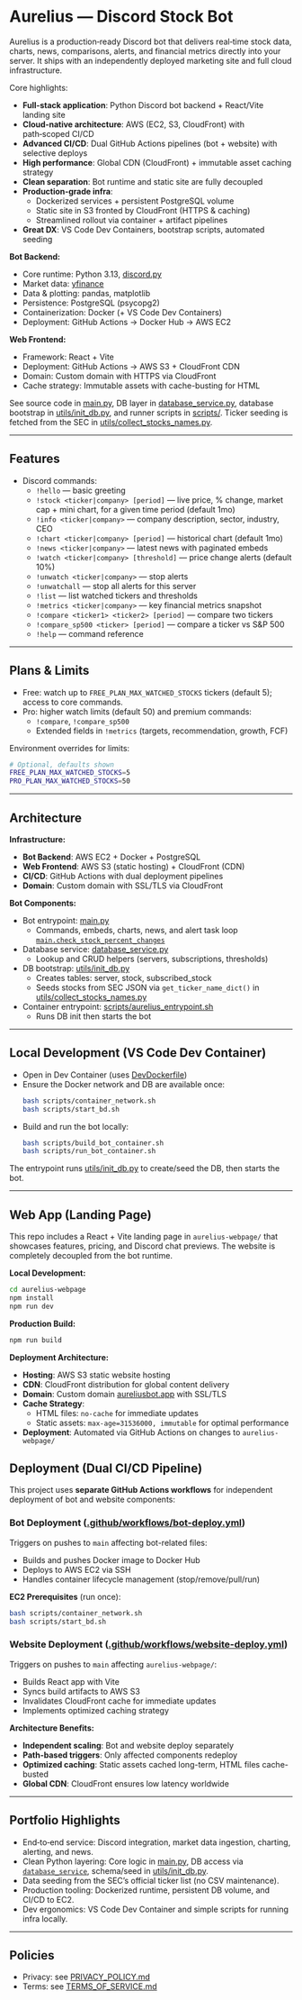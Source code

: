 # Aurelius — Discord Stock Bot

Aurelius is a production‑ready Discord bot that delivers real‑time stock data, charts, news, comparisons, alerts, and financial metrics directly into your server. It ships with an independently deployed marketing site and full cloud infrastructure.

Core highlights:
- **Full‑stack application**: Python Discord bot backend + React/Vite landing site
- **Cloud‑native architecture**: AWS (EC2, S3, CloudFront) with path‑scoped CI/CD
- **Advanced CI/CD**: Dual GitHub Actions pipelines (bot + website) with selective deploys
- **High performance**: Global CDN (CloudFront) + immutable asset caching strategy
- **Clean separation**: Bot runtime and static site are fully decoupled
- **Production‑grade infra**:
  - Dockerized services + persistent PostgreSQL volume
  - Static site in S3 fronted by CloudFront (HTTPS & caching)
  - Streamlined rollout via container + artifact pipelines
- **Great DX**: VS Code Dev Containers, bootstrap scripts, automated seeding

**Bot Backend:**
- Core runtime: Python 3.13, [discord.py](https://discordpy.readthedocs.io/)
- Market data: [yfinance](https://pypi.org/project/yfinance/)
- Data & plotting: pandas, matplotlib
- Persistence: PostgreSQL (psycopg2)
- Containerization: Docker (+ VS Code Dev Containers)
- Deployment: GitHub Actions → Docker Hub → AWS EC2

**Web Frontend:**
- Framework: React + Vite
- Deployment: GitHub Actions → AWS S3 + CloudFront CDN
- Domain: Custom domain with HTTPS via CloudFront
- Cache strategy: Immutable assets with cache-busting for HTML

See source code in [main.py](main.py), DB layer in [database_service.py](database_service.py), database bootstrap in [utils/init_db.py](utils/init_db.py), and runner scripts in [scripts/](scripts). Ticker seeding is fetched from the SEC in [utils/collect_stocks_names.py](utils/collect_stocks_names.py).

---

## Features

- Discord commands:
  - `!hello` — basic greeting
  - `!stock <ticker|company> [period]` — live price, % change, market cap + mini chart, for a given time period (default 1mo)
  - `!info <ticker|company>` — company description, sector, industry, CEO
  - `!chart <ticker|company> [period]` — historical chart (default 1mo)
  - `!news <ticker|company>` — latest news with paginated embeds
  - `!watch <ticker|company> [threshold]` — price change alerts (default 10%)
  - `!unwatch <ticker|company>` — stop alerts
  - `!unwatchall` — stop all alerts for this server
  - `!list` — list watched tickers and thresholds
  - `!metrics <ticker|company>` — key financial metrics snapshot
  - `!compare <ticker1> <ticker2> [period]` — compare two tickers
  - `!compare_sp500 <ticker> [period]` — compare a ticker vs S&P 500
  - `!help` — command reference

---

## Plans & Limits

- Free: watch up to `FREE_PLAN_MAX_WATCHED_STOCKS` tickers (default 5); access to core commands.
- Pro: higher watch limits (default 50) and premium commands:
  - `!compare`, `!compare_sp500`
  - Extended fields in `!metrics` (targets, recommendation, growth, FCF)

Environment overrides for limits:

```bash
# Optional, defaults shown
FREE_PLAN_MAX_WATCHED_STOCKS=5
PRO_PLAN_MAX_WATCHED_STOCKS=50
```

---

## Architecture

**Infrastructure:**
- **Bot Backend**: AWS EC2 + Docker + PostgreSQL
- **Web Frontend**: AWS S3 (static hosting) + CloudFront (CDN)
- **CI/CD**: GitHub Actions with dual deployment pipelines
- **Domain**: Custom domain with SSL/TLS via CloudFront

**Bot Components:**
- Bot entrypoint: [main.py](main.py)
  - Commands, embeds, charts, news, and alert task loop [`main.check_stock_percent_changes`](main.py)
- Database service: [database_service.py](database_service.py)
  - Lookup and CRUD helpers (servers, subscriptions, thresholds)
- DB bootstrap: [utils/init_db.py](utils/init_db.py)
  - Creates tables: server, stock, subscribed_stock
  - Seeds stocks from SEC JSON via `get_ticker_name_dict()` in [utils/collect_stocks_names.py](utils/collect_stocks_names.py)
- Container entrypoint: [scripts/aurelius_entrypoint.sh](scripts/aurelius_entrypoint.sh)
  - Runs DB init then starts the bot

---

## Local Development (VS Code Dev Container)

- Open in Dev Container (uses [DevDockerfile](DevDockerfile))
- Ensure the Docker network and DB are available once:
  ```bash
  bash scripts/container_network.sh
  bash scripts/start_bd.sh
  ```
- Build and run the bot locally:
  ```bash
  bash scripts/build_bot_container.sh
  bash scripts/run_bot_container.sh
  ```

The entrypoint runs [utils/init_db.py](utils/init_db.py) to create/seed the DB, then starts the bot.

---

## Web App (Landing Page)

This repo includes a React + Vite landing page in `aurelius-webpage/` that showcases features, pricing, and Discord chat previews. The website is completely decoupled from the bot runtime.

**Local Development:**
```bash
cd aurelius-webpage
npm install
npm run dev
```

**Production Build:**
```bash
npm run build
```

**Deployment Architecture:**
- **Hosting**: AWS S3 static website hosting
- **CDN**: CloudFront distribution for global content delivery
- **Domain**: Custom domain [aureliusbot.app](https://aureliusbot.app) with SSL/TLS
- **Cache Strategy**: 
  - HTML files: `no-cache` for immediate updates
  - Static assets: `max-age=31536000, immutable` for optimal performance
- **Deployment**: Automated via GitHub Actions on changes to `aurelius-webpage/`

## Deployment (Dual CI/CD Pipeline)

This project uses **separate GitHub Actions workflows** for independent deployment of bot and website components:

### Bot Deployment ([.github/workflows/bot-deploy.yml](.github/workflows/bot-deploy.yml))

Triggers on pushes to `main` affecting bot-related files:
- Builds and pushes Docker image to Docker Hub
- Deploys to AWS EC2 via SSH
- Handles container lifecycle management (stop/remove/pull/run)

**EC2 Prerequisites** (run once):
```bash
bash scripts/container_network.sh
bash scripts/start_bd.sh
```

### Website Deployment ([.github/workflows/website-deploy.yml](.github/workflows/website-deploy.yml))

Triggers on pushes to `main` affecting `aurelius-webpage/`:
- Builds React app with Vite
- Syncs build artifacts to AWS S3
- Invalidates CloudFront cache for immediate updates
- Implements optimized caching strategy

**Architecture Benefits:**
- **Independent scaling**: Bot and website deploy separately
- **Path-based triggers**: Only affected components redeploy
- **Optimized caching**: Static assets cached long-term, HTML files cache-busted
- **Global CDN**: CloudFront ensures low latency worldwide

---

## Portfolio Highlights

- End‑to‑end service: Discord integration, market data ingestion, charting, alerting, and news.
- Clean Python layering: Core logic in [main.py](main.py), DB access via [`database_service`](database_service.py), schema/seed in [utils/init_db.py](utils/init_db.py).
- Data seeding from the SEC’s official ticker list (no CSV maintenance).
- Production tooling: Dockerized runtime, persistent DB volume, and CI/CD to EC2.
- Dev ergonomics: VS Code Dev Container and simple scripts for running infra locally.

---

## Policies

- Privacy: see [PRIVACY_POLICY.md](PRIVACY_POLICY.md)
- Terms: see [TERMS_OF_SERVICE.md](TERMS_OF_SERVICE.md)
